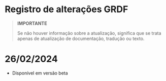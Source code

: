 # Registro de alterações GRDF

>**IMPORTANTE**
>
>Se não houver informação sobre a atualização, significa que se trata apenas de atualização de documentação, tradução ou texto.

# 26/02/2024

- Disponível em versão beta
